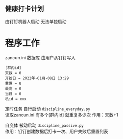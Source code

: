 ## 健康打卡计划
由钉钉机器人启动
无法单独启动

# 程序工作
zancun.ini 数据库
由用户从钉钉写入
```
[群内id]
天数 = 0
开始日 = 2022年-01月-08日 13:29
重置 = 0
最高 = 0
当日 = 0
私id = xxx
```

定时任务 自行启动 ```discipline_everyday.py ```<br/>
读取zancun.ini 
有多个[群内id] 就重复多少次
作用：天数+1

自变体 被动启动 ```discipline_passive.py```<br/>
作用：钉钉创建数据后打卡一次、用户失败后重置列表
